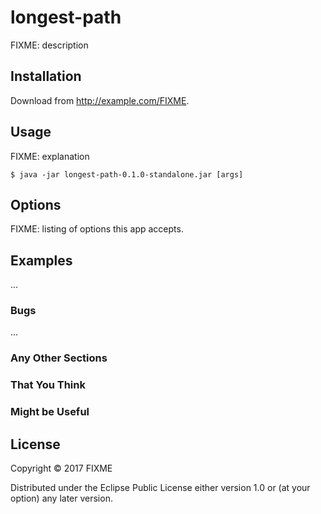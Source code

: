# longest-path

FIXME: description

## Installation

Download from http://example.com/FIXME.

## Usage

FIXME: explanation

    $ java -jar longest-path-0.1.0-standalone.jar [args]

## Options

FIXME: listing of options this app accepts.

## Examples

...

### Bugs

...

### Any Other Sections
### That You Think
### Might be Useful

## License

Copyright © 2017 FIXME

Distributed under the Eclipse Public License either version 1.0 or (at
your option) any later version.
